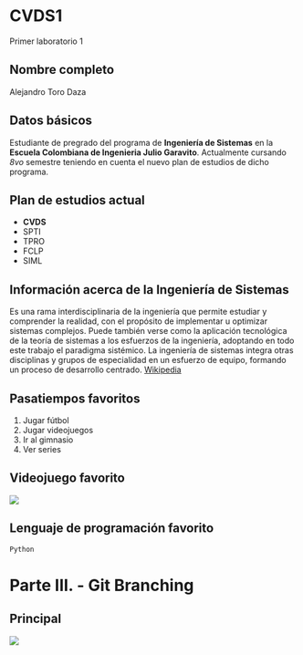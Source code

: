 # CVDS1
Primer laboratorio 1
## Nombre completo
Alejandro Toro Daza
## Datos básicos
Estudiante de pregrado del programa de **Ingeniería de Sistemas** en la **Escuela Colombiana de Ingenieria Julio Garavito**.
Actualmente cursando *8vo* semestre teniendo en cuenta el nuevo plan de estudios de dicho programa.
## Plan de estudios actual
  * **CVDS**
  * SPTI
  * TPRO
  * FCLP
  * SIML
## Información acerca de la Ingeniería de Sistemas
Es una rama interdisciplinaria de la ingeniería que permite estudiar y comprender la realidad, con el propósito de implementar u optimizar sistemas complejos. Puede también verse como la aplicación tecnológica de la teoría de sistemas a los esfuerzos de la ingeniería, adoptando en todo este trabajo el paradigma sistémico. La ingeniería de sistemas integra otras disciplinas y grupos de especialidad en un esfuerzo de equipo, formando un proceso de desarrollo centrado. [Wikipedia](https://es.wikipedia.org/wiki/Ingenier%C3%ADa_de_sistemas)
## Pasatiempos favoritos
  1. Jugar fútbol
  2. Jugar videojuegos
  3. Ir al gimnasio
  4. Ver series
## Videojuego favorito
<img  src="https://github.com/JuanMunozD/CVDS1/blob/master/Alejandro/img/codmw.jpg">

## Lenguaje de programación favorito
```
Python
```
# Parte III. - Git Branching
## Principal
<img src="https://github.com/JuanMunozD/CVDS1/blob/master/Alejandro/img/Principal.png">